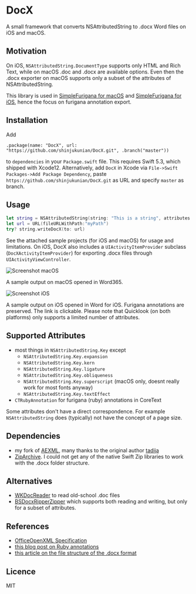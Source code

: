 # DocX
A small framework that converts NSAttributedString to .docx Word files on iOS and macOS.

## Motivation

On iOS, `NSAttributedString.DocumentType` supports only HTML and Rich Text, while on macOS .doc and .docx are available options. Even then the .docx exporter on macOS supports only a subset of the attributes of NSAttributedString. 

This library is used in [SimpleFurigana for macOS](https://itunes.apple.com/de/app/simple-furigana/id997615882?l=en&mt=12) and [SimpleFurigana for iOS](https://itunes.apple.com/de/app/simple-furigana/id924351286?l=en&mt=8), hence the focus on furigana annotation export.

## Installation

Add 
```
.package(name: "DocX", url: "https://github.com/shinjukunian/DocX.git", .branch("master"))
```

to ```dependencies``` in your  ```Package.swift``` file. This requires Swift 5.3, which shipped with Xcode12.
Alternatively, add  ```DocX``` in Xcode via ```File->Swift Packages->Add Package Dependency```, paste ```https://github.com/shinjukunian/DocX.git``` as URL and specify ```master``` as branch.

## Usage

```swift
let string = NSAttributedString(string: "This is a string", attributes: [.font: UIFont.systemFont(ofSize: UIFont.systemFontSize), .backgroundColor: UIColor.blue])
let url = URL(fileURLWithPath:"myPath")
try? string.writeDocX(to: url)
```

See the attached sample projects (for iOS and macOS) for usage and limitations.
On iOS, DocX also includes a `UIActivityItemProvider` subclass (`DocXActivityItemProvider`) for exporting .docx files through `UIActivityViewController`.

![Screenshot macOS](/images/screenshot_mac.jpg)

A sample output on macOS opened in Word365.

![Screenshot iOS](/images/screenshot_iOS.png)

A sample output on iOS opened in Word for iOS. Furigana annotations are preserved. The link is clickable.
Please note that Quicklook (on both platforms) only supports a limited number of attributes.

## Supported Attributes

- most things in `NSAttributedString.Key` except
  - `NSAttributedString.Key.expansion`
  - `NSAttributedString.Key.kern`
  - `NSAttributedString.Key.ligature`
  - `NSAttributedString.Key.obliqueness`
  - `NSAttributedString.Key.superscript` (macOS only, doesnt really work for most fonts anyway)
  - `NSAttributedString.Key.textEffect`
- `CTRubyAnnotation` for furigana (ruby) annotations in CoreText

Some attributes don't have a direct correspondence. For example `NSAttributedString` does (typically) not have the concept of a page size.  

## Dependencies

- my fork of [AEXML](https://github.com/shinjukunian/AEXML), many thanks to the original author [tadija](https://github.com/tadija/AEXML)
- [ZipArchive](https://github.com/ZipArchive/ZipArchive). I could not get any of the native Swift Zip libraries to work with the .docx folder structure.

## Alternatives

- [WKDocReader](https://github.com/Wekwa/WKDocReader) to read old-school .doc files
- [BSDocxRipperZipper](https://github.com/SlayterDev/BSDocxRipperZipper) which supports both reading and writing, but only for a subset of attributes.

## References

- [OfficeOpenXML Specification](http://officeopenxml.com/anatomyofOOXML.php)
- [this blog post on Ruby annotations](https://blogs.msdn.microsoft.com/murrays/2014/12/27/ruby-text-objects/)
- [this article on the file structure of the .docx format](https://www.toptal.com/xml/an-informal-introduction-to-docx)

## Licence
MIT

